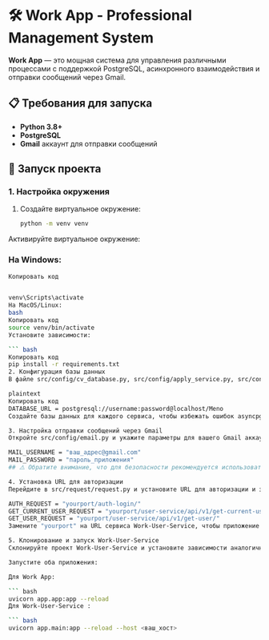 # 🛠️ Work App - Professional Management System

**Work App** — это мощная система для управления различными процессами с поддержкой PostgreSQL, асинхронного взаимодействия и отправки сообщений через Gmail.

## 📋 Требования для запуска

- **Python 3.8+**
- **PostgreSQL**
- **Gmail** аккаунт для отправки сообщений

## 🚀 Запуск проекта

### 1. Настройка окружения

1. Создайте виртуальное окружение:

   ```bash
   python -m venv venv

Активируйте виртуальное окружение:

### На Windows:
   ```bash
   Копировать код


venv\Scripts\activate
На MacOS/Linux:
bash
Копировать код
source venv/bin/activate
Установите зависимости:

``` bash
Копировать код
pip install -r requirements.txt
2. Конфигурация базы данных
В файле src/config/cv_database.py, src/config/apply_service.py, src/config/database.py укажите данные для подключения к базе данных PostgreSQL. В поле DATABASE_URL замените username и password на ваши данные:

plaintext
Копировать код
DATABASE_URL = postgresql://username:password@localhost/Meno
Создайте базы данных для каждого сервиса, чтобы избежать ошибок asyncpg connection Error при запуске.

3. Настройка отправки сообщений через Gmail
Откройте src/config/email.py и укажите параметры для вашего Gmail аккаунта:

MAIL_USERNAME = "ваш_адрес@gmail.com"
MAIL_PASSWORD = "пароль_приложения"
## ⚠️ Обратите внимание, что для безопасности рекомендуется использовать пароли приложений для авторизации.

4. Установка URL для авторизации
Перейдите в src/request/request.py и установите URL для авторизации и запросов к пользовательскому сервису:

AUTH_REQUEST = "yourport/auth-login/"
GET_CURRENT_USER_REQUEST = "yourport/user-service/api/v1/get-current-user"
GET_USER_REQUEST = "yourport/user-service/api/v1/get-user/"
Замените "yourport" на URL сервиса Work-User-Service, чтобы приложение могло корректно выполнять запросы.

5. Клонирование и запуск Work-User-Service
Склонируйте проект Work-User-Service и установите зависимости аналогично.

Запустите оба приложения:

Для Work App:

 ``` bash
uvicorn app.app:app --reload
Для Work-User-Service :

``` bash
uvicorn app.main:app --reload --host <ваш_хост>
